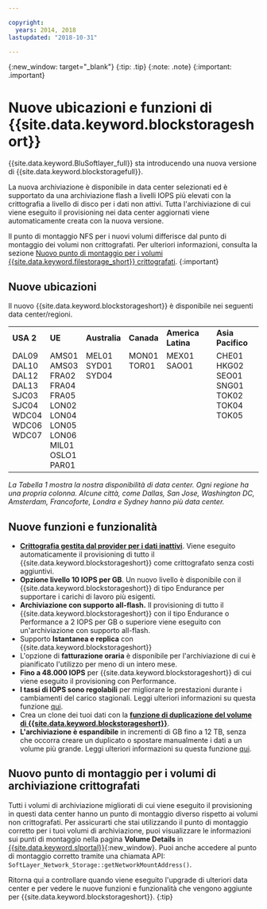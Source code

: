```yaml
---

copyright:
  years: 2014, 2018
lastupdated: "2018-10-31"

---
```

{:new_window: target="_blank"}
{:tip: .tip}
{:note: .note}
{:important: .important}

# Nuove ubicazioni e funzioni di {{site.data.keyword.blockstorageshort}}

{{site.data.keyword.BluSoftlayer_full}} sta introducendo una nuova versione di {{site.data.keyword.blockstoragefull}}.

La nuova archiviazione è disponibile in data center selezionati ed è supportato da una archiviazione flash a livelli IOPS più elevati con la crittografia a livello di disco per i dati non attivi. Tutta l'archiviazione di cui viene eseguito il provisioning nei data center aggiornati viene automaticamente creata con la nuova versione.

Il punto di montaggio NFS per i nuovi volumi differisce dal punto di montaggio dei volumi non crittografati. Per ulteriori informazioni, consulta la sezione [Nuovo punto di montaggio per i volumi {{site.data.keyword.filestorage_short}} crittografati](#new-mount-point-for-encrypted-storage-volumes).
{:important}

## Nuove ubicazioni

Il nuovo {{site.data.keyword.blockstorageshort}} è disponibile nei seguenti data center/regioni.
<table role="presentation">
  <tr>
    <td><strong>USA 2</strong></td>
    <td><strong>UE</strong></td>
    <td><strong>Australia</strong></td>
    <td><strong>Canada</strong></td>
    <td><strong>America Latina</strong></td>
    <td><strong>Asia Pacifico</strong></td>
  </tr>
  <tr>
    <td>DAL09<br />
	DAL10<br />
	DAL12<br />
	DAL13<br />
	SJC03<br />
        SJC04<br />
	WDC04<br />
	WDC06<br />
	WDC07<br />
	<br /><br /><br />
    </td>
    <td>AMS01<br />
        AMS03<br />
	FRA02<br />
	FRA04<br />
	FRA05<br />
	LON02<br />
	LON04<br />
	LON05<br />
	LON06<br />
	MIL01<br />
	OSLO1<br />
	PAR01<br />
    </td>
    <td>MEL01<br />
        SYD01<br />
        SYD04<br />
	<br /><br /><br /><br /><br /><br /><br /><br /><br />
    </td>
    <td>MON01<br />
        TOR01<br />
	<br /><br /><br /><br /><br /><br /><br /><br /><br /><br />
    </td>
    <td>MEX01<br />
        SAO01<br />
	<br /><br /><br /><br /><br /><br /><br /><br /><br /><br />
    </td>
    <td>CHE01<br />
        HKG02<br />
	SEO01<br />
	SNG01<br />
        TOK02<br />
	TOK04<br />
	TOK05<br />
	<br /><br /><br /><br /><br />
    </td>
  </tr>
</table>

*La Tabella 1 mostra la nostra disponibilità di data center. Ogni regione ha una propria colonna. Alcune città, come Dallas, San Jose, Washington DC, Amsterdam, Francoforte, Londra e Sydney hanno più data center.*

## Nuove funzioni e funzionalità

- **[Crittografia gestita dal provider per i dati inattivi](block-file-storage-encryption-rest.html)**.
  Viene eseguito automaticamente il provisioning di tutto il {{site.data.keyword.blockstorageshort}} come crittografato senza costi aggiuntivi.
- **Opzione livello 10 IOPS per GB**.
  Un nuovo livello è disponibile con il {{site.data.keyword.blockstorageshort}} di tipo Endurance per supportare i carichi di lavoro più esigenti.
- **Archiviazione con supporto all-flash.**
  Il provisioning di tutto il {{site.data.keyword.blockstorageshort}} con il tipo Endurance o Performance a 2 IOPS per GB o superiore viene eseguito con un'archiviazione con supporto all-flash.
- Supporto **Istantanea e replica** con {{site.data.keyword.blockstorageshort}}
- L'opzione di **fatturazione oraria** è disponibile per l'archiviazione di cui è pianificato l'utilizzo per meno di un intero mese.
- **Fino a 48.000 IOPS** per {{site.data.keyword.blockstorageshort}} di cui viene eseguito il provisioning con Performance.
- **I tassi di IOPS sono regolabili** per migliorare le prestazioni durante i cambiamenti del carico stagionali. Leggi ulteriori informazioni su questa funzione [qui](adjustable-iops.html).
- Crea un clone dei tuoi dati con la **[funzione di duplicazione del volume di {{site.data.keyword.blockstorageshort}}](how-to-create-duplicate-volume.html)**.
- **L'archiviazione è espandibile** in incrementi di GB fino a 12 TB, senza che occorra creare un duplicato o spostare manualmente i dati a un volume più grande. Leggi ulteriori informazioni su questa funzione [qui](expandable_block_storage.html).

## Nuovo punto di montaggio per i volumi di archiviazione crittografati

Tutti i volumi di archiviazione migliorati di cui viene eseguito il provisioning in questi data center hanno un punto di montaggio diverso rispetto ai volumi non crittografati. Per assicurarti che stai utilizzando il punto di montaggio corretto per i tuoi volumi di archiviazione, puoi visualizzare le informazioni sui punti di montaggio nella pagina **Volume Details** in [{{site.data.keyword.slportal}}](https://control.softlayer.com/){:new_window}. Puoi anche accedere al punto di montaggio corretto tramite una chiamata API: `SoftLayer_Network_Storage::getNetworkMountAddress()`.

Ritorna qui a controllare quando viene eseguito l'upgrade di ulteriori data center e per vedere le nuove funzioni e funzionalità che vengono aggiunte per {{site.data.keyword.blockstorageshort}}.
{:tip}
